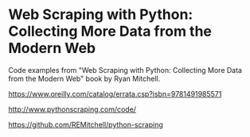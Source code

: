 # Web Scraping with Python: Collecting More Data from the Modern Web

Code examples from 
"Web Scraping with Python: Collecting More Data from the Modern Web" 
book by Ryan Mitchell.

https://www.oreilly.com/catalog/errata.csp?isbn=9781491985571

http://www.pythonscraping.com/code/

https://github.com/REMitchell/python-scraping